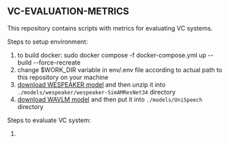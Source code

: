 ## VC-EVALUATION-METRICS

This repository contains scripts with metrics for evaluating VC systems. 

Steps to setup environment:

1. to build docker: sudo docker compose -f docker-compose.yml up --build --force-recreate
2. change $WORK_DIR variable in env/.env file according to actual path to this repository on your machine
3. [download WESPEAKER model](https://wenet.org.cn/downloads?models=wespeaker&version=voxblink2_samresnet34.zip) and 
then unzip it into ```./models/wespeaker/wespeaker-SimAMResNet34``` directory
4. [download WAVLM model](https://drive.google.com/file/d/1-aE1NfzpRCLxA4GUxX9ITI3F9LlbtEGP/view?usp=sharing) and then 
put it into ```./models/UniSpeech``` directory

Steps to evaluate VC system:

1. 


